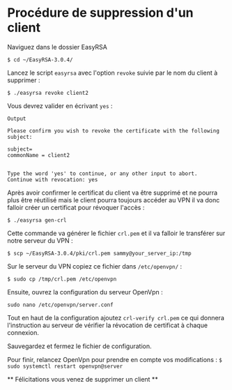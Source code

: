 # Procédure de suppression d'un client 

Naviguez dans le dossier EasyRSA 
```
$ cd ~/EasyRSA-3.0.4/
```

Lancez le script  `easyrsa` avec l'option `revoke` suivie par le nom du client à supprimer :
```
$ ./easyrsa revoke client2
```
Vous devrez valider en écrivant  `yes` :
```
Output

Please confirm you wish to revoke the certificate with the following subject: 

subject= 
commonName = client2 


Type the word 'yes' to continue, or any other input to abort. 
Continue with revocation: yes
```
Après avoir confirmer le certificat du client va être supprimé et ne pourra plus être réutilisé mais le client pourra toujours accéder au VPN il va donc falloir créer un certificat pour révoquer l'accès :
```
$ ./easyrsa gen-crl
```
Cette commande va générer le fichier `crl.pem` et il va falloir le transférer sur notre serveur du VPN :

`$ scp ~/EasyRSA-3.0.4/pki/crl.pem sammy@your_server_ip:/tmp`

Sur le serveur du VPN copiez ce fichier dans ``/etc/openvpn/`` :

`$ sudo cp /tmp/crl.pem /etc/openvpn`

Ensuite, ouvrez la configuration du serveur OpenVpn  :

`sudo nano /etc/openvpn/server.conf`

Tout en haut de la configuration ajoutez `crl-verify crl.pem` ce qui donnera l'instruction au serveur de vérifier la révocation de certificat à chaque connexion.

Sauvegardez et fermez le fichier de configuration.

Pour finir, relancez OpenVpn pour prendre en compte vos modifications :
`$ sudo systemctl restart openvpn@server`

**  Félicitations vous venez de supprimer un client **


